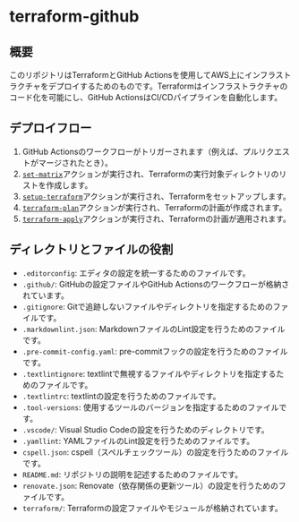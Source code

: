 # terraform-github

## 概要

このリポジトリはTerraformとGitHub Actionsを使用してAWS上にインフラストラクチャをデプロイするためのものです。Terraformはインフラストラクチャのコード化を可能にし、GitHub ActionsはCI/CDパイプラインを自動化します。

## デプロイフロー

1. GitHub Actionsのワークフローがトリガーされます（例えば、プルリクエストがマージされたとき）。
2. [`set-matrix`](.github/actions/set-matrix/action.yml)アクションが実行され、Terraformの実行対象ディレクトリのリストを作成します。
3. [`setup-terraform`](.github/actions/setup-terraform/action.yml)アクションが実行され、Terraformをセットアップします。
4. [`terraform-plan`](.github/actions/terraform-plan/action.yml)アクションが実行され、Terraformの計画が作成されます。
5. [`terraform-apply`](.github/actions/terraform-apply/action.yml)アクションが実行され、Terraformの計画が適用されます。

## ディレクトリとファイルの役割

- `.editorconfig`: エディタの設定を統一するためのファイルです。
- `.github/`: GitHubの設定ファイルやGitHub Actionsのワークフローが格納されています。
- `.gitignore`: Gitで追跡しないファイルやディレクトリを指定するためのファイルです。
- `.markdownlint.json`: MarkdownファイルのLint設定を行うためのファイルです。
- `.pre-commit-config.yaml`: pre-commitフックの設定を行うためのファイルです。
- `.textlintignore`: textlintで無視するファイルやディレクトリを指定するためのファイルです。
- `.textlintrc`: textlintの設定を行うためのファイルです。
- `.tool-versions`: 使用するツールのバージョンを指定するためのファイルです。
- `.vscode/`: Visual Studio Codeの設定を行うためのディレクトリです。
- `.yamllint`: YAMLファイルのLint設定を行うためのファイルです。
- `cspell.json`: cspell（スペルチェックツール）の設定を行うためのファイルです。
- `README.md`: リポジトリの説明を記述するためのファイルです。
- `renovate.json`: Renovate（依存関係の更新ツール）の設定を行うためのファイルです。
- `terraform/`: Terraformの設定ファイルやモジュールが格納されています。
